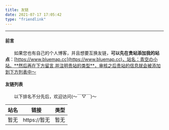 ```yaml
---
title: 友链
date: 2021-07-17 17:05:42
type: "friendlink"
---
```

---
#### 前言
&emsp;&emsp;如果您也有自己的个人博客，并且想要互换友链，**可以先在贵站添加我的站点**：[https://www.bluemap.cc](https://www.bluemap.cc)，站名：青空の小站。**然后再在下方留言,并注明贵站的类型**，审核之后贵站的信息就会被添加到下方列表中～

#### 友链列表
&emsp;&emsp;以下排名不分先后，欢迎访问(～￣▽￣)～

| 站名     | 链接                        | 类型       |
|:--------------:|:---------------:|:--------------:|
| 暂无    | https://暂无         | 暂无   |